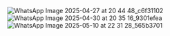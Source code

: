 ![WhatsApp Image 2025-04-27 at 20 44 48_c6f31102](https://github.com/user-attachments/assets/bcf71301-e306-4f79-9be8-3dae2828b9e6)
![WhatsApp Image 2025-04-30 at 20 35 16_9301efea](https://github.com/user-attachments/assets/e2128756-09bd-4f72-8446-5b7ff49c3b65)
![WhatsApp Image 2025-05-10 at 22 31 28_565b3701](https://github.com/user-attachments/assets/d1c01e8c-676f-456b-81ba-9e4accdbd545)

